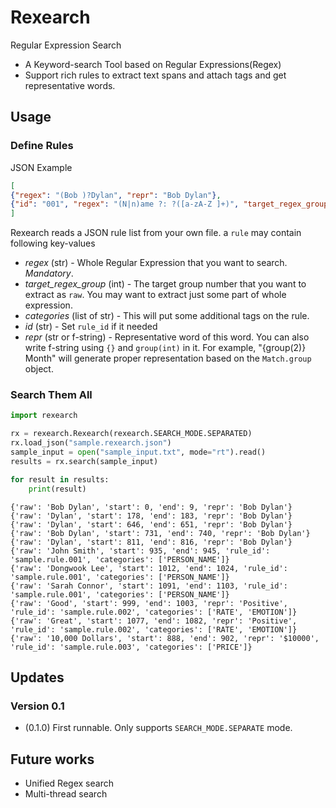 # Rexearch

Regular Expression Search

- A Keyword-search Tool based on Regular Expressions(Regex)
- Support rich rules to extract text spans and attach tags and get representative words.

## Usage

### Define Rules

JSON Example
```json
[
{"regex": "(Bob )?Dylan", "repr": "Bob Dylan"},
{"id": "001", "regex": "(N|n)ame ?: ?([a-zA-Z ]+)", "target_regex_group": 2, "categories": ["PERSON_NAME"]}
]
```
Rexearch reads a JSON rule list from your own file. a `rule` may contain following key-values

- *regex* (str) - Whole Regular Expression that you want to search. *Mandatory*.
- *target_regex_group* (int) - The target group number that you want to extract as `raw`. You may want to extract just some part of whole expression.
- *categories* (list of str) - This will put some additional tags on the rule.
- *id* (str) - Set `rule_id` if it needed
- *repr* (str or f-string) - Representative word of this word. You can also write f-string using `{}` and `group(int)` in it. For example, "{group(2)} Month" will generate proper representation based on the `Match.group` object. 

### Search Them All
```python
import rexearch

rx = rexearch.Rexearch(rexearch.SEARCH_MODE.SEPARATED)
rx.load_json("sample.rexearch.json")
sample_input = open("sample_input.txt", mode="rt").read()
results = rx.search(sample_input)

for result in results:
    print(result)
```
```text
{'raw': 'Bob Dylan', 'start': 0, 'end': 9, 'repr': 'Bob Dylan'}
{'raw': 'Dylan', 'start': 178, 'end': 183, 'repr': 'Bob Dylan'}
{'raw': 'Dylan', 'start': 646, 'end': 651, 'repr': 'Bob Dylan'}
{'raw': 'Bob Dylan', 'start': 731, 'end': 740, 'repr': 'Bob Dylan'}
{'raw': 'Dylan', 'start': 811, 'end': 816, 'repr': 'Bob Dylan'}
{'raw': 'John Smith', 'start': 935, 'end': 945, 'rule_id': 'sample.rule.001', 'categories': ['PERSON_NAME']}
{'raw': 'Dongwook Lee', 'start': 1012, 'end': 1024, 'rule_id': 'sample.rule.001', 'categories': ['PERSON_NAME']}
{'raw': 'Sarah Connor', 'start': 1091, 'end': 1103, 'rule_id': 'sample.rule.001', 'categories': ['PERSON_NAME']}
{'raw': 'Good', 'start': 999, 'end': 1003, 'repr': 'Positive', 'rule_id': 'sample.rule.002', 'categories': ['RATE', 'EMOTION']}
{'raw': 'Great', 'start': 1077, 'end': 1082, 'repr': 'Positive', 'rule_id': 'sample.rule.002', 'categories': ['RATE', 'EMOTION']}
{'raw': '10,000 Dollars', 'start': 888, 'end': 902, 'repr': '$10000', 'rule_id': 'sample.rule.003', 'categories': ['PRICE']}
```

## Updates

### Version 0.1

- (0.1.0) First runnable. Only supports `SEARCH_MODE.SEPARATE` mode.

## Future works

- Unified Regex search
- Multi-thread search